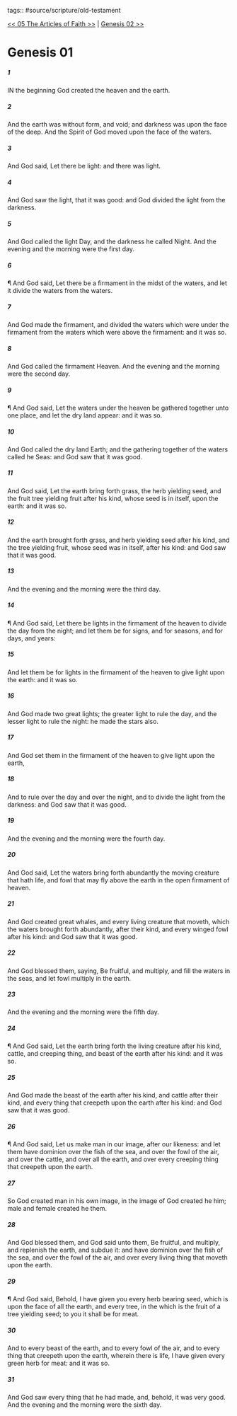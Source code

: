 tags:: #source/scripture/old-testament

[<< 05 The Articles of Faith >>](pearl-of-great-price/03_Joseph_Smith/05_The_Articles_of_Faith.md) | [Genesis 02 >>](old-testament/01_Genesis/Genesis_02.md)

# Genesis 01

##### 1

IN the beginning God created the heaven and the earth.

##### 2

And the earth was without form, and void; and darkness was upon the face of the deep. And the Spirit of God moved upon the face of the waters.

##### 3

And God said, Let there be light: and there was light.

##### 4

And God saw the light, that it was good: and God divided the light from the darkness.

##### 5

And God called the light Day, and the darkness he called Night. And the evening and the morning were the first day.

##### 6

¶ And God said, Let there be a firmament in the midst of the waters, and let it divide the waters from the waters.

##### 7

And God made the firmament, and divided the waters which were under the firmament from the waters which were above the firmament: and it was so.

##### 8

And God called the firmament Heaven. And the evening and the morning were the second day.

##### 9

¶ And God said, Let the waters under the heaven be gathered together unto one place, and let the dry land appear: and it was so.

##### 10

And God called the dry land Earth; and the gathering together of the waters called he Seas: and God saw that it was good.

##### 11

And God said, Let the earth bring forth grass, the herb yielding seed, and the fruit tree yielding fruit after his kind, whose seed is in itself, upon the earth: and it was so.

##### 12

And the earth brought forth grass, and herb yielding seed after his kind, and the tree yielding fruit, whose seed was in itself, after his kind: and God saw that it was good.

##### 13

And the evening and the morning were the third day.

##### 14

¶ And God said, Let there be lights in the firmament of the heaven to divide the day from the night; and let them be for signs, and for seasons, and for days, and years:

##### 15

And let them be for lights in the firmament of the heaven to give light upon the earth: and it was so.

##### 16

And God made two great lights; the greater light to rule the day, and the lesser light to rule the night: he made the stars also.

##### 17

And God set them in the firmament of the heaven to give light upon the earth,

##### 18

And to rule over the day and over the night, and to divide the light from the darkness: and God saw that it was good.

##### 19

And the evening and the morning were the fourth day.

##### 20

And God said, Let the waters bring forth abundantly the moving creature that hath life, and fowl that may fly above the earth in the open firmament of heaven.

##### 21

And God created great whales, and every living creature that moveth, which the waters brought forth abundantly, after their kind, and every winged fowl after his kind: and God saw that it was good.

##### 22

And God blessed them, saying, Be fruitful, and multiply, and fill the waters in the seas, and let fowl multiply in the earth.

##### 23

And the evening and the morning were the fifth day.

##### 24

¶ And God said, Let the earth bring forth the living creature after his kind, cattle, and creeping thing, and beast of the earth after his kind: and it was so.

##### 25

And God made the beast of the earth after his kind, and cattle after their kind, and every thing that creepeth upon the earth after his kind: and God saw that it was good.

##### 26

¶ And God said, Let us make man in our image, after our likeness: and let them have dominion over the fish of the sea, and over the fowl of the air, and over the cattle, and over all the earth, and over every creeping thing that creepeth upon the earth.

##### 27

So God created man in his own image, in the image of God created he him; male and female created he them.

##### 28

And God blessed them, and God said unto them, Be fruitful, and multiply, and replenish the earth, and subdue it: and have dominion over the fish of the sea, and over the fowl of the air, and over every living thing that moveth upon the earth.

##### 29

¶ And God said, Behold, I have given you every herb bearing seed, which is upon the face of all the earth, and every tree, in the which is the fruit of a tree yielding seed; to you it shall be for meat.

##### 30

And to every beast of the earth, and to every fowl of the air, and to every thing that creepeth upon the earth, wherein there is life, I have given every green herb for meat: and it was so.

##### 31

And God saw every thing that he had made, and, behold, it was very good. And the evening and the morning were the sixth day.

